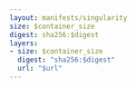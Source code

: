 ```yaml
---
layout: manifests/singularity
size: $container_size
digest: sha256:$digest
layers:
- size: $container_size
  digest: "sha256:$digest"
  url: "$url"
---
```



